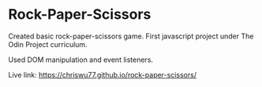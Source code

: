 # Rock-Paper-Scissors

Created basic rock-paper-scissors game. First javascript project under The Odin Project curriculum.

Used DOM manipulation and event listeners.

Live link: https://chriswu77.github.io/rock-paper-scissors/

